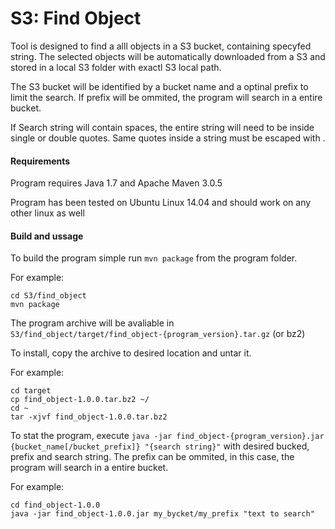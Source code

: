 # S3: Find Object

Tool is designed to find a alll objects in a S3 bucket, containing specyfed string. The selected objects will be automatically downloaded from a S3 and stored in a local S3 folder with exactl S3 local path. 

The S3 bucket will be identified by a bucket name and a optinal prefix to limit the search. If prefix will be ommited, the program will search in a entire bucket. 

If Search string will contain spaces, the entire string will need to be inside single or double quotes. Same quotes inside a string must be escaped with \. 

#### Requirements

Program requires Java 1.7 and Apache Maven 3.0.5

Program has been tested on Ubuntu Linux 14.04 and should work on any other linux as well

#### Build and ussage

To build the program simple run `mvn package` from the program folder.

For example:

```
cd S3/find_object
mvn package
```

The program archive will be avaliable in `S3/find_object/target/find_object-{program_version}.tar.gz` (or bz2)

To install, copy the archive to desired location and untar it.

For example:

```
cd target
cp find_object-1.0.0.tar.bz2 ~/
cd ~
tar -xjvf find_object-1.0.0.tar.bz2
```

To stat the program, execute `java -jar find_object-{program_version}.jar {bucket_name[/bucket_prefix]} "{search string}"` with desired bucked, prefix and search string. The prefix can be ommited, in this case, the program will search in a entire bucket.

For example:

```
cd find_object-1.0.0
java -jar find_object-1.0.0.jar my_bycket/my_prefix "text to search"
```




